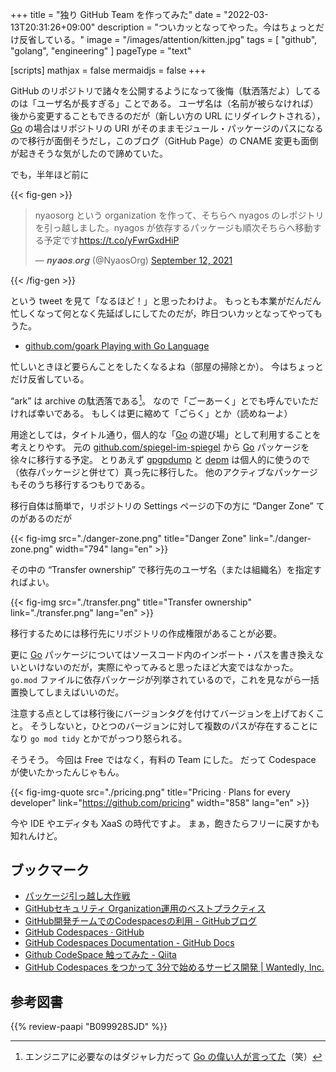 +++
title = "独り GitHub Team を作ってみた"
date =  "2022-03-13T20:31:26+09:00"
description = "ついカッとなってやった。今はちょっとだけ反省している。"
image = "/images/attention/kitten.jpg"
tags = [ "github", "golang", "engineering" ]
pageType = "text"

[scripts]
  mathjax = false
  mermaidjs = false
+++


GitHub のリポジトリで諸々を公開するようになって後悔（駄洒落だよ）してるのは「ユーザ名が長すぎる」ことである。
ユーザ名は（名前が被らなければ）後から変更することもできるのだが（新しい方の URL にリダイレクトされる）， [Go] の場合はリポジトリの URI がそのままモジュール・パッケージのパスになるので移行が面倒そうだし，このブログ（GitHub Page）の CNAME 変更も面倒が起きそうな気がしたので諦めていた。

でも，半年ほど前に

{{< fig-gen >}}
<blockquote class="twitter-tweet"><p lang="ja" dir="ltr">nyaosorg という organization を作って、そちらへ nyagos のレポジトリを引っ越しました。nyagos が依存するパッケージも順次そちらへ移動する予定です<a href="https://t.co/yFwrGxdHiP">https://t.co/yFwrGxdHiP</a></p>&mdash; 𝒏𝒚𝒂𝒐𝒔.𝒐𝒓𝒈 (@NyaosOrg) <a href="https://twitter.com/NyaosOrg/status/1436892273489301506?ref_src=twsrc%5Etfw">September 12, 2021</a></blockquote>
{{< /fig-gen >}}

という tweet を見て「なるほど！」と思ったわけよ。
もっとも本業がだんだん忙しくなって何となく先延ばしにしてたのだが，昨日ついカッとなってやってもうた。

- [github.com/goark Playing with Go Language](https://github.com/goark)

忙しいときほど要らんことをしたくなるよね（部屋の掃除とか）。
今はちょっとだけ反省している。

“ark” は archive の駄洒落である[^d1]。
なので「ごーあーく」とでも呼んでいただければ幸いである。
もしくは更に縮めて「ごらく」とか（読めねーよ）

[^d1]: エンジニアに必要なのはダジャレ力だって [Go の偉い人が言ってた](https://twitter.com/mattn_jp/status/1502146966855495682)（笑）

用途としては，タイトル通り，個人的な「[Go] の遊び場」として利用することを考えとりやす。
元の [github.com/spiegel-im-spiegel](https://github.com/spiegel-im-spiegel) から [Go] パッケージを徐々に移行する予定。
とりあえず [gpgpdump] と [depm] は個人的に使うので（依存パッケージと併せて）真っ先に移行した。
他のアクティブなパッケージもそのうち移行するつもりである。

移行自体は簡単で，リポジトリの Settings ページの下の方に “Danger Zone” てのがあるのだが

{{< fig-img src="./danger-zone.png" title="Danger Zone" link="./danger-zone.png" width="794" lang="en" >}}

その中の “Transfer ownership” で移行先のユーザ名（または組織名）を指定すればよい。

{{< fig-img src="./transfer.png" title="Transfer ownership" link="./transfer.png" lang="en" >}}

移行するためには移行先にリポジトリの作成権限があることが必要。

更に [Go] パッケージについてはソースコード内のインポート・パスを書き換えないといけないのだが，実際にやってみると思ったほど大変ではなかった。
`go.mod` ファイルに依存パッケージが列挙されているので，これを見ながら一括置換してしまえばいいのだ。

注意する点としては移行後にバージョンタグを付けてバージョンを上げておくこと。
そうしないと，ひとつのバージョンに対して複数のパスが存在することになり `go mod tidy` とかでがっつり怒られる。

そうそう。
今回は Free ではなく，有料の Team にした。
だって Codespace が使いたかったんじゃもん。

{{< fig-img-quote src="./pricing.png" title="Pricing · Plans for every developer" link="https://github.com/pricing" width="858" lang="en" >}}

今や IDE やエディタも XaaS の時代ですよ。
まぁ，飽きたらフリーに戻すかも知れんけど。

## ブックマーク

- [パッケージ引っ越し大作戦](https://zenn.dev/zetamatta/scraps/e622959b4c34eb)
- [GitHubセキュリティ Organization運用のベストプラクティス](https://zenn.dev/tmknom/books/github-organization-security)
- [GitHub開発チームでのCodespacesの利用 - GitHubブログ](https://github.blog/jp/2021-08-30-githubs-engineering-team-moved-codespaces/)
- [GitHub Codespaces · GitHub](https://github.com/features/codespaces)
- [GitHub Codespaces Documentation - GitHub Docs](https://docs.github.com/en/codespaces)
- [Github CodeSpace 触ってみた - Qiita](https://qiita.com/Alt225/items/5d904fafc779e6505768)
- [GitHub Codespaces をつかって 3分で始めるサービス開発 | Wantedly, Inc.](https://www.wantedly.com/companies/wantedly/post_articles/355862)

[github.com/goark]: https://github.com/goark "Playing with Go Language"
[gpgpdump]: https://github.com/goark/gpgpdump "goark/gpgpdump: OpenPGP packet visualizer"
[depm]: https://github.com/goark/depm "goark/depm: Visualize depndency packages and modules"
[Go]: https://go.dev/

## 参考図書

{{% review-paapi "B099928SJD" %}} <!-- プログラミング言語Go -->
